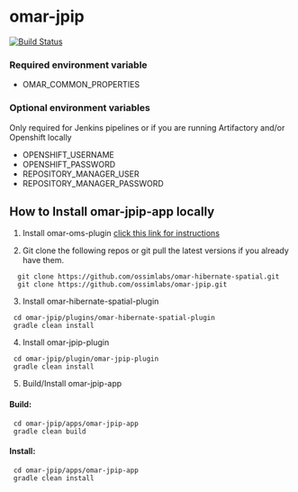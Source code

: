 # omar-jpip

[![Build Status](https://jenkins.radiantbluecloud.com/buildStatus/icon?job=omar-jpip-dev)]()

### Required environment variable
- OMAR_COMMON_PROPERTIES

### Optional environment variables
Only required for Jenkins pipelines or if you are running Artifactory and/or Openshift locally

- OPENSHIFT_USERNAME
- OPENSHIFT_PASSWORD
- REPOSITORY_MANAGER_USER
- REPOSITORY_MANAGER_PASSWORD

## How to Install omar-jpip-app locally

1. Install omar-oms-plugin [click this link for instructions](https://github.com/ossimlabs/omar-oms)

2. Git clone the following repos or git pull the latest versions if you already have them.
```
  git clone https://github.com/ossimlabs/omar-hibernate-spatial.git
  git clone https://github.com/ossimlabs/omar-jpip.git
```

3. Install omar-hibernate-spatial-plugin
```
 cd omar-jpip/plugins/omar-hibernate-spatial-plugin
 gradle clean install
```

4. Install omar-jpip-plugin
```
 cd omar-jpip/plugin/omar-jpip-plugin
 gradle clean install
```

5. Build/Install omar-jpip-app
#### Build:
```
 cd omar-jpip/apps/omar-jpip-app
 gradle clean build
 ```
#### Install:
```
 cd omar-jpip/apps/omar-jpip-app
 gradle clean install
```

